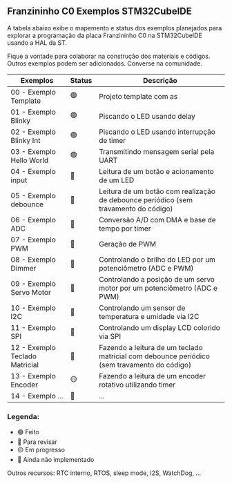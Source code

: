 ## Franzininho C0 Exemplos STM32CubeIDE

A tabela abaixo exibe o mapemento e status dos exemplos planejados para explorar a programação da placa Franzininho C0 na STM32CubeIDE usando a HAL da ST.  

Fique a vontade para colaborar na construção dos materiais e códigos. Outros exemplos podem ser adicionados. Converse na comunidade.

| Exemplos                          | Status | Descrição                                                                                                     |
|-----------------------------------|--------|---------------------------------------------------------------------------------------------------------------|
| 00 - Exemplo Template             | 🟢      | Projeto template com as                                                                                       |
| 01 - Exemplo Blinky               | 🟢      | Piscando o LED usando delay                                                                                   |
| 02 - Exemplo Blinky Int           | 🟢      | Piscando o LED usando interrupção de timer                                                                    |
| 03 - Exemplo Hello World          | 🟢      | Transmitindo mensagem serial pela UART                                                                        |
| 04 - Exemplo input                | 🔵      | Leitura de um botão e acionamento de um LED                                                                   |
| 05 - Exemplo debounce             | 🔵      | Leitura de um botão com realização de debounce periódico (sem travamento do código)                           |
| 06 - Exemplo ADC                  | 🔵      | Conversão A/D com DMA e base de tempo por timer                                                               |
| 07 - Exemplo PWM                  | 🔵      | Geração de PWM                                                                                                |
| 08 - Exemplo Dimmer               | 🔴      | Controlando o brilho do LED por um potenciômetro (ADC e PWM)                                                  |
| 09 - Exemplo Servo Motor          | 🔴      | Controlando a posição de um servo motor por um potenciômetro (ADC e PWM)                                      |
| 10 - Exemplo I2C                  | 🔵      | Controlando um sensor de temperatura e umidade via I2C                                                        |
| 11 - Exemplo SPI                  | 🔵      | Controlando um display LCD colorido via SPI                                                                   |
| 12 - Exemplo Teclado Matricial    | 🔵      | Fazendo a leitura de um teclado matricial com debounce periódico (sem travamento do código)                   |
| 13 - Exemplo Encoder              | 🟡      | Fazendo a leitura de um encoder rotativo utilizando timer                                                     |
| 14 - Exemplo ...                  | 🔴      | ...                                                                                                           |

### Legenda:

- 🟢 Feito
- 🔵 Para revisar
- 🟡 Em progresso
- 🔴 Ainda não implementado

Outros recursos: RTC interno, RTOS, sleep mode, I2S, WatchDog, ...
